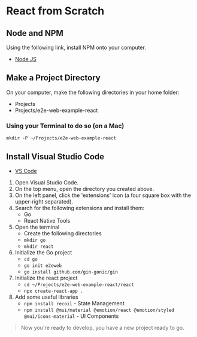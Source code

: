 # React from Scratch

## Node and NPM

Using the following link, install NPM onto your computer.

* [Node JS](https://nodejs.org/en/download/)

## Make a Project Directory

On your computer, make the following directories in your home folder:

* Projects
* Projects/e2e-web-example-react

### Using your Terminal to do so (on a Mac)
```shell
mkdir -P ~/Projects/e2e-web-example-react
```

## Install Visual Studio Code

* [VS Code](https://code.visualstudio.com/download)

1. Open Visual Studio Code.
2. On the top menu, open the directory you created above.
3. On the left panel, click the 'extensions' icon (a four square box with the upper-right separated).
4. Search for the following extensions and install them:
    * Go
    * React Native Tools
5. Open the terminal
    * Create the following directories
    * `mkdir go`
    * `mkdir react`
6. Initialize the Go project
    * `cd go`
    * `go init e2eweb`
    * `go install github.com/gin-gonic/gin`
7. Initialize the react project
    * `cd ~/Projects/e2e-web-example-react/react`
    * `npx create-react-app .`
8. Add some useful libraries
    * `npm install recoil` - State Management
    * `npm install @mui/material @emotion/react @emotion/styled @mui/icons-material` - UI Components

> Now you're ready to develop, you have a new project ready to go.



